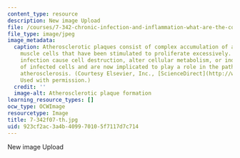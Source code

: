 ```yaml
---
content_type: resource
description: New image Upload
file: /courses/7-342-chronic-infection-and-inflammation-what-are-the-consequences-on-your-health-fall-2007/923cf2ac3a4b409970105f7117d7c714_7-342f07-th.jpg
file_type: image/jpeg
image_metadata:
  caption: Atherosclerotic plaques consist of complex accumulation of arterial smooth
    muscle cells that have been stimulated to proliferate excessively. Latent viral
    infection cause cell destruction, alter cellular metabolism, or induce transformation
    of infected cells and are now implicated to play a role in the pathogenesis of
    atherosclerosis. (Courtesy Elsevier, Inc., [ScienceDirect](http://www.sciencedirect.com/).
    Used with permission.)
  credit: ''
  image-alt: Atherosclerotic plaque formation
learning_resource_types: []
ocw_type: OCWImage
resourcetype: Image
title: 7-342f07-th.jpg
uid: 923cf2ac-3a4b-4099-7010-5f7117d7c714
---
```

New image Upload

